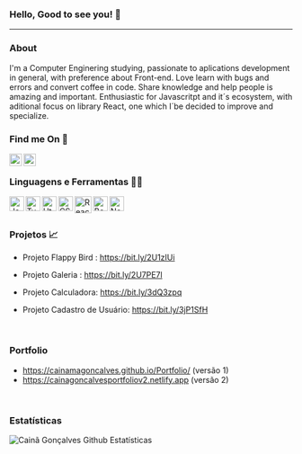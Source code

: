 ### Hello, Good to see you! 👋

---

### About

<p> I'm a Computer Enginering studying, passionate to aplications development in general, with preference about Front-end. Love learn with bugs and errors and convert coffee in code. Share knowledge and help people is amazing and important. Enthusiastic for Javascritpt and it´s ecosystem, with aditional focus on library React, one which I´be decided to improve and specialize. </p>


### Find me On 📲

[<img align="left"  width="22px" src="https://cdn.jsdelivr.net/npm/simple-icons@3.4.0/icons/linkedin.svg" />](https://www.linkedin.com/in/cainã-gonçalves-42128614b/)
<a href="mailto:moaraadrean@gmail.com" target="blank" ><img align="left" width="22px" src="https://imagepng.org/wp-content/uploads/2018/03/gmail-cone-icon-1.png"></a>

<br />

### Linguagens e Ferramentas 🔨🔧

<img align="left" alt="Javascript" width="26px" src="https://upload.wikimedia.org/wikipedia/commons/thumb/9/99/Unofficial_JavaScript_logo_2.svg/480px-Unofficial_JavaScript_logo_2.svg.png" />

<img align="left" alt="Typescript" width="26px" src="https://files.passeidireto.com/0b37cd1c-d325-4981-a7de-b7c2a655afaa/0b37cd1c-d325-4981-a7de-b7c2a655afaa.png" />

<img align="left" alt="Html" width="26px" src="https://cdn.pixabay.com/photo/2017/08/05/11/16/logo-2582748_1280.png" />

<img align="left" alt="CSS" width="26px" src="https://cdn.pixabay.com/photo/2017/08/05/11/16/logo-2582747_1280.png" />

<img align="left" alt="React Native" width="30px" src="https://appmasters.io/static/react-47ce6e77f039020ee2e76a10c1e988e9.png" />

<img align="left" alt="Bootstrap" width="26px" src="https://img.icons8.com/color/452/bootstrap.png" />

<img align="left" alt="NodeJS" width="26px" src="https://cdn3.iconfinder.com/data/icons/popular-services-brands/512/node-512.png" />


<br />
<br />

### Projetos 📈

  - Projeto Flappy Bird : https://bit.ly/2U1zIUi
  
  - Projeto Galeria : https://bit.ly/2U7PE7l
  
  - Projeto Calculadora: https://bit.ly/3dQ3zpq

  - Projeto Cadastro de Usuário: https://bit.ly/3jP1SfH

<br />

### Portfolio
  
  - https://cainamagoncalves.github.io/Portfolio/ (versão 1)
  - https://cainagoncalvesportfoliov2.netlify.app (versão 2)

<br />

### Estatísticas

<img align="left" alt="Cainã Gonçalves Github Estatísticas" src="https://github-readme-stats.vercel.app/api?username=cainamagoncalves&show_icons=true&hide_border=true" />

<br />
<br />
